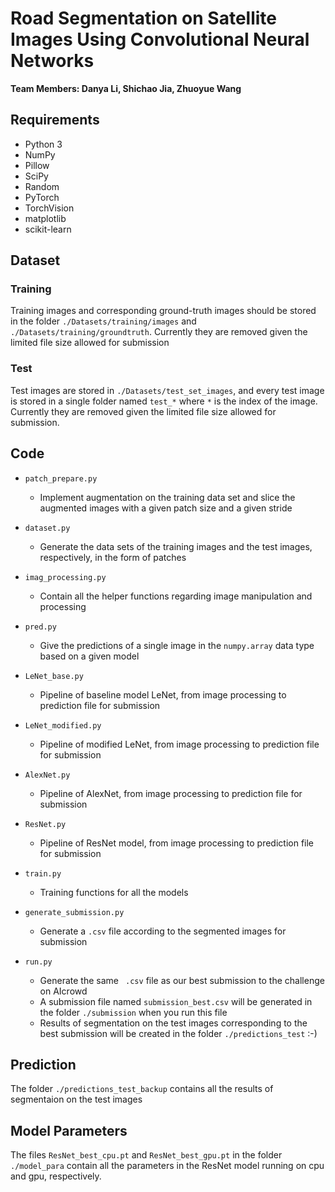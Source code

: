 # Road Segmentation on Satellite Images Using Convolutional Neural Networks

**Team Members: Danya Li, Shichao Jia, Zhuoyue Wang**

## Requirements

- Python 3
- NumPy
- Pillow
- SciPy
- Random
- PyTorch
- TorchVision
- matplotlib
- scikit-learn

## Dataset

### Training

Training images and corresponding ground-truth images should be stored in the folder ```./Datasets/training/images``` and ```./Datasets/training/groundtruth```. Currently they are removed given the limited file size allowed for submission

### Test

Test images are stored in ```./Datasets/test_set_images```, and every test image is stored in a single folder named ```test_*``` where ```*``` is the index of the image. Currently they are removed given the limited file size allowed for submission.

## Code

- ```patch_prepare.py```
  - Implement augmentation on the training data set and slice the augmented images with a given patch size and a given stride
- ```dataset.py```
  - Generate the data sets of the training images and the test images, respectively, in the form of patches
- ```imag_processing.py	```
  - Contain all the helper functions regarding image manipulation and processing

- ```pred.py```
  - Give the predictions of a single image in the ```numpy.array``` data type based on a given model

- ```LeNet_base.py```
  - Pipeline of baseline model LeNet, from image processing to prediction file for submission
- ```LeNet_modified.py```
  - Pipeline of modified LeNet, from image processing to prediction file for submission
- ```AlexNet.py```
  - Pipeline of AlexNet, from image processing to prediction file for submission
- ```ResNet.py```
  - Pipeline of ResNet model, from image processing to prediction file for submission
- ```train.py```
  - Training functions for all the models
- ```generate_submission.py```
  - Generate a ```.csv``` file according to the segmented images for submission
- ```run.py```
  - Generate the same ``` .csv``` file as our best submission to the challenge on AIcrowd
  - A submission file named ```submission_best.csv``` will be generated in the folder ```./submission``` when you run this file
  - Results of segmentation on the test images corresponding to the best submission will be created in the folder ```./predictions_test``` :-)

## Prediction

The folder ```./predictions_test_backup``` contains all the results of segmentaion on the test images

## Model Parameters

The files ```ResNet_best_cpu.pt``` and  ```ResNet_best_gpu.pt``` in the folder ```./model_para```  contain all the parameters in the ResNet model running on cpu and gpu, respectively.